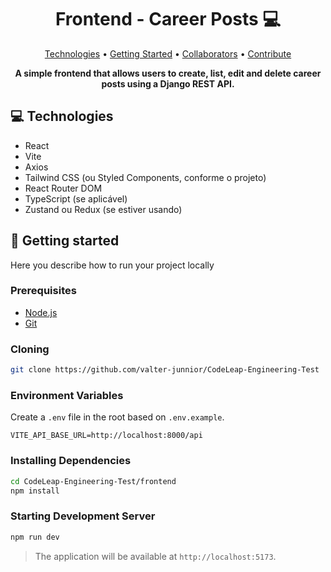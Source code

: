 <h1 align="center" style="font-weight: bold;">Frontend - Career Posts 💻</h1>

<p align="center">
 <a href="#tech">Technologies</a> • 
 <a href="#started">Getting Started</a> • 
 <a href="#colab">Collaborators</a> •
 <a href="#contribute">Contribute</a>
</p>

<p align="center">
    <b>A simple frontend that allows users to create, list, edit and delete career posts using a Django REST API.</b>
</p>

<h2 id="technologies">💻 Technologies</h2>

- React
- Vite
- Axios
- Tailwind CSS (ou Styled Components, conforme o projeto)
- React Router DOM
- TypeScript (se aplicável)
- Zustand ou Redux (se estiver usando)

<h2 id="started">🚀 Getting started</h2>

Here you describe how to run your project locally

<h3>Prerequisites</h3>

- [Node.js](https://nodejs.org/)
- [Git](https://git-scm.com/)

<h3>Cloning</h3>

```bash
git clone https://github.com/valter-junnior/CodeLeap-Engineering-Test
````

<h3>Environment Variables</h3>

Create a `.env` file in the root based on `.env.example`.

```env
VITE_API_BASE_URL=http://localhost:8000/api
```

<h3>Installing Dependencies</h3>

```bash
cd CodeLeap-Engineering-Test/frontend
npm install
```

<h3>Starting Development Server</h3>

```bash
npm run dev
```

> The application will be available at `http://localhost:5173`.